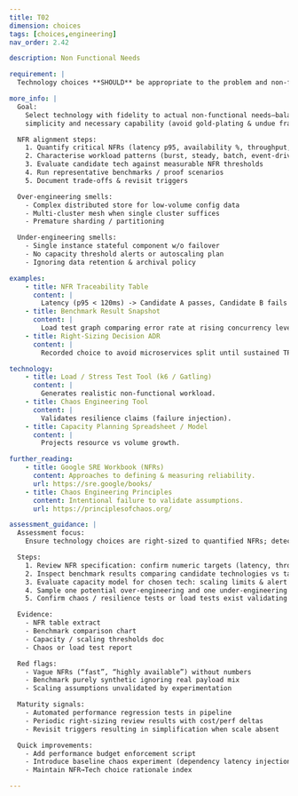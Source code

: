 ```yaml
---
title: T02
dimension: choices
tags: [choices,engineering]
nav_order: 2.42

description: Non Functional Needs

requirement: |
  Technology choices **SHOULD** be appropriate to the problem and non-functional needs. I.e. we are as equally aware of over-engineering as we are of under-engineering.

more_info: |
  Goal:
    Select technology with fidelity to actual non-functional needs—balancing
    simplicity and necessary capability (avoid gold-plating & undue fragility).

  NFR alignment steps:
    1. Quantify critical NFRs (latency p95, availability %, throughput, RPO/RTO)
    2. Characterise workload patterns (burst, steady, batch, event-driven)
    3. Evaluate candidate tech against measurable NFR thresholds
    4. Run representative benchmarks / proof scenarios
    5. Document trade-offs & revisit triggers

  Over-engineering smells:
    - Complex distributed store for low-volume config data
    - Multi-cluster mesh when single cluster suffices
    - Premature sharding / partitioning

  Under-engineering smells:
    - Single instance stateful component w/o failover
    - No capacity threshold alerts or autoscaling plan
    - Ignoring data retention & archival policy

examples: 
    - title: NFR Traceability Table
      content: |
        Latency (p95 < 120ms) -> Candidate A passes, Candidate B fails benchmark.
    - title: Benchmark Result Snapshot
      content: |
        Load test graph comparing error rate at rising concurrency levels.
    - title: Right-Sizing Decision ADR
      content: |
        Recorded choice to avoid microservices split until sustained TPS > X.

technology:
    - title: Load / Stress Test Tool (k6 / Gatling)
      content: |
        Generates realistic non-functional workload.
    - title: Chaos Engineering Tool
      content: |
        Validates resilience claims (failure injection).
    - title: Capacity Planning Spreadsheet / Model
      content: |
        Projects resource vs volume growth.

further_reading:
    - title: Google SRE Workbook (NFRs)
      content: Approaches to defining & measuring reliability.
      url: https://sre.google/books/
    - title: Chaos Engineering Principles
      content: Intentional failure to validate assumptions.
      url: https://principlesofchaos.org/

assessment_guidance: |
  Assessment focus:
    Ensure technology choices are right-sized to quantified NFRs; detect over/under engineering risk early.

  Steps:
    1. Review NFR specification: confirm numeric targets (latency, throughput, availability, RPO/RTO) exist & trace to business impact.
    2. Inspect benchmark results comparing candidate technologies vs targets; verify realistic workload modelling.
    3. Evaluate capacity model for chosen tech: scaling limits & alert thresholds defined?
    4. Sample one potential over-engineering and one under-engineering smell from code/infra; check recorded decision & revisit trigger.
    5. Confirm chaos / resilience tests or load tests exist validating assumptions.

  Evidence:
    - NFR table extract
    - Benchmark comparison chart
    - Capacity / scaling thresholds doc
    - Chaos or load test report

  Red flags:
    - Vague NFRs (“fast”, “highly available”) without numbers
    - Benchmark purely synthetic ignoring real payload mix
    - Scaling assumptions unvalidated by experimentation

  Maturity signals:
    - Automated performance regression tests in pipeline
    - Periodic right-sizing review results with cost/perf deltas
    - Revisit triggers resulting in simplification when scale absent

  Quick improvements:
    - Add performance budget enforcement script
    - Introduce baseline chaos experiment (dependency latency injection)
    - Maintain NFR→Tech choice rationale index

---
```

